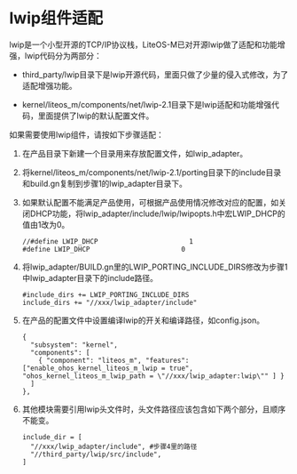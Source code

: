 # lwip组件适配<a name="ZH-CN_TOPIC_0000001172881086"></a>

lwip是一个小型开源的TCP/IP协议栈，LiteOS-M已对开源lwip做了适配和功能增强，lwip代码分为两部分：

- third_party/lwip目录下是lwip开源代码，里面只做了少量的侵入式修改，为了适配增强功能。

- kernel/liteos_m/components/net/lwip-2.1目录下是lwip适配和功能增强代码，里面提供了lwip的默认配置文件。

如果需要使用lwip组件，请按如下步骤适配：

1. 在产品目录下新建一个目录用来存放配置文件，如lwip_adapter。

2. 将kernel/liteos_m/components/net/lwip-2.1/porting目录下的include目录和build.gn复制到步骤1的lwip_adapter目录下。

3. 如果默认配置不能满足产品使用，可根据产品使用情况修改对应的配置，如关闭DHCP功能，将lwip_adapter/include/lwip/lwipopts.h中宏LWIP_DHCP的值由1改为0。

    ```
    //#define LWIP_DHCP                       1
    #define LWIP_DHCP                       0
    ```

4. 将lwip_adapter/BUILD.gn里的LWIP_PORTING_INCLUDE_DIRS修改为步骤1中lwip_adapter目录下的include路径。

    ```
    #include_dirs += LWIP_PORTING_INCLUDE_DIRS
    include_dirs += "//xxx/lwip_adapter/include"
    ```

5. 在产品的配置文件中设置编译lwip的开关和编译路径，如config.json。

    ```
    {
      "subsystem": "kernel",
      "components": [
        { "component": "liteos_m", "features":["enable_ohos_kernel_liteos_m_lwip = true", "ohos_kernel_liteos_m_lwip_path = \"//xxx/lwip_adapter:lwip\"" ] }
      ]
    },
    ```

6. 其他模块需要引用lwip头文件时，头文件路径应该包含如下两个部分，且顺序不能变。

    ```
    include_dir = [
      "//xxx/lwip_adapter/include", #步骤4里的路径
      "//third_party/lwip/src/include",
    ]
    ```

